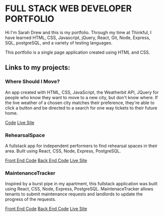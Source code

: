 # FULL STACK WEB DEVELOPER PORTFOLIO

Hi I'm Sarah Drew and this is my portfolio. Through my time at Thinkful, I have learned HTML, CSS, Javascript, jQuery, React, Git, Node, Express, SQL, postgreSQL, and a variety of testing languages.

This portfolio is a single page application created using HTML and CSS.

## Links to my projects:

### Where Should I Move?

An app created with HTML, CSS, JavaScript, the Weatherbit API, JQuery for people who know they want to move to a new city, but don't know where. If the live weather of a chosen city matches their preference, they're able to click a button and be directed to a search for one way tickets to their future home.


[Code](https://github.com/sarahdrew/where-should-i-move)
[Live Site](https://sarahdrew.github.io/where-should-i-move/)

### RehearsalSpace

A fullstack app for independent performers to find rehearsal spaces in their area. Built using React, CSS, Node, Express, PostgreSQL.

[Front End Code](https://github.com/sarahdrew/rehearsalspace-client)
[Back End Code](https://github.com/sarahdrew/reahearsalspace-api)
[Live Site](https://rehearsalspace-client-2hcwgvght.now.sh/)

### MaintenanceTracker

Inspired by a burst pipe in my apartment, this fullstack application was built using React, CSS, Node, Express, PostgreSQL. MaintenaceTracker allows tenants to submit maintenance requests and landlords to update the progress of the requests.

[Front End Code](https://github.com/sarahdrew/maintenancetracker-client)
[Back End Code](https://github.com/sarahdrew/maintenancetracker-server)
[Live Site](https://sarahs-maintenancetracker-client.now.sh/)
